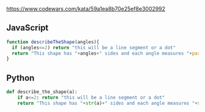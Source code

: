 https://www.codewars.com/kata/59a1ea8b70e25ef8e3002992

## JavaScript
```js
function describeTheShape(angles){
  if (angles<=2) return "this will be a line segment or a dot"
  return "This shape has "+angles+" sides and each angle measures "+parseInt((angles-2)*180/angles)
}
```

## Python
```python
def describe_the_shape(a):
    if a<=2: return "this will be a line segment or a dot"
    return "This shape has "+str(a)+" sides and each angle measures "+str(int((a-2)*180/a))
```